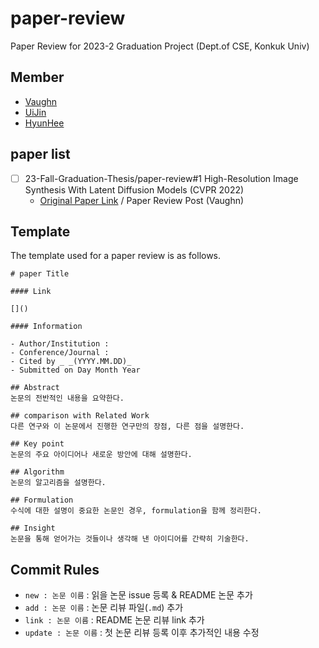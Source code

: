 # paper-review

Paper Review for 2023-2 Graduation Project (Dept.of CSE, Konkuk Univ)

## Member

- [Vaughn](https://github.com/webb-c)
- [UiJin](https://github.com/youuijin)
- [HyunHee](https://github.com/aesa117)

## paper list

- [ ] 23-Fall-Graduation-Thesis/paper-review#1 High-Resolution Image Synthesis With Latent Diffusion Models (CVPR 2022)
  - [Original Paper Link](https://arxiv.org/abs/2112.10752) / Paper Review Post (Vaughn)

## Template

The template used for a paper review is as follows.

```
# paper Title

#### Link

[]()

#### Information

- Author/Institution :
- Conference/Journal :
- Cited by _ _(YYYY.MM.DD)_
- Submitted on Day Month Year

## Abstract
논문의 전반적인 내용을 요약한다.

## comparison with Related Work
다른 연구와 이 논문에서 진행한 연구만의 장점, 다른 점을 설명한다.

## Key point
논문의 주요 아이디어나 새로운 방안에 대해 설명한다.

## Algorithm
논문의 알고리즘을 설명한다.

## Formulation
수식에 대한 설명이 중요한 논문인 경우, formulation을 함께 정리한다.

## Insight
논문을 통해 얻어가는 것들이나 생각해 낸 아이디어를 간략히 기술한다.
```

## Commit Rules

- `new : 논문 이름` : 읽을 논문 issue 등록 & README 논문 추가
- `add : 논문 이름` : 논문 리뷰 파일(`.md`) 추가
- `link : 논문 이름` : README 논문 리뷰 link 추가
- `update : 논문 이름` : 첫 논문 리뷰 등록 이후 추가적인 내용 수정
